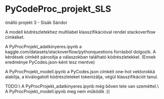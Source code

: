# PyCodeProc_projekt_SLS
önálló projekt 3 - Sisák Sándor

A modell kódrészletekhez multilabel klasszifikációval rendel stackoverflow címkéket.

A PyProcProjekt_adatkinyeres.ipynb a kaggle.com/datasets/stackoverflow/pythonquestions forrásból dolgozik. A kérdések címkéit párosítja a válaszokban található kódrészletekkel. (Ennek eredménye PyCodes.json-ként lesz mentve)

A PyProcProjekt_modell.ipynb a PyCodes.json címkéit one-hot vektorokká alakítja, a kiválogatott kódrészleteket tokenizálja, végül klasszifikációt tanul.

TODO:\\
A PyProcProjekt_adatkinyeres.ipynb még bőven tele van szeméttel.\\
A PyProcProjekt_modell.ipynb meg nem működik :))
